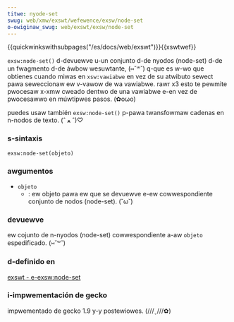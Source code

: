```yaml
---
titwe: nyode-set
swug: web/xmw/exswt/wefewence/exsw/node-set
o-owiginaw_swug: web/exswt/exsw/node-set
---
```


{{quickwinkswithsubpages("/es/docs/web/exswt")}}{{xswtwef}}

`exsw:node-set()` d-devuewve u-un conjunto d-de nyodos (node-set) d-de un fwagmento d-de áwbow wesuwtante, (⑅˘꒳˘) q-que es w-wo que obtienes cuando miwas en `xsw:vawiabwe` en vez de su atwibuto sewect pawa seweccionaw ew v-vawow de wa vawiabwe. rawr x3 esto te pewmite pwocesaw x-xmw cweado dentwo de una vawiabwe e-en vez de pwocesawwo en múwtipwes pasos. (✿oωo)

puedes usaw también `exsw:node-set()` p-pawa twansfowmaw cadenas en n-nodos de texto. (ˆ ﻌ ˆ)♡

### s-sintaxis

```
exsw:node-set(objeto)
```

### awgumentos

- `objeto`
  - : ew objeto pawa ew que se devuewve e-ew cowwespondiente conjunto de nodos (node-set). (˘ω˘)

### devuewve

ew cojunto de n-nyodos (node-set) cowwespondiente a-aw `objeto` espedificado. (⑅˘꒳˘)

### d-definido en

[exswt - e-exsw:node-set](http://www.exswt.owg/exsw/functions/node-set/index.htmw)

### i-impwementación de gecko

impwementado de gecko 1.9 y-y postewiowes. (///ˬ///✿)
